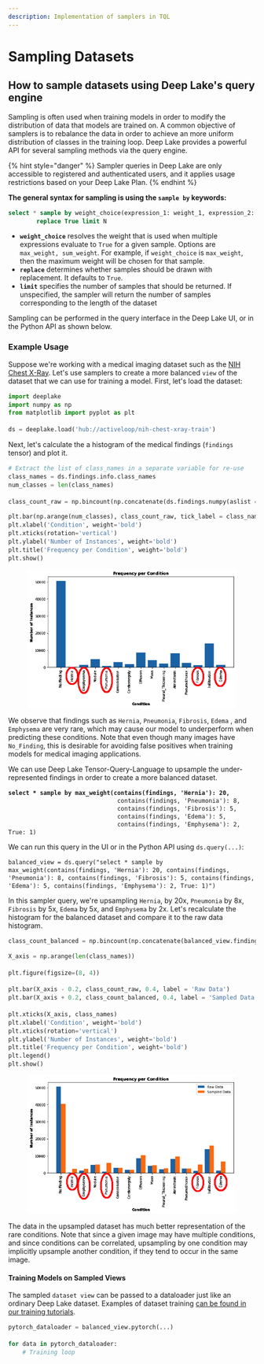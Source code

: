```yaml
---
description: Implementation of samplers in TQL
---
```


# Sampling Datasets

## How to sample datasets using Deep Lake's query engine

Sampling is often used when training models in order to modify the distribution of data that models are trained on. A common objective of samplers is to rebalance the data in order to achieve an more uniform distribution of classes in the training loop. Deep Lake provides a powerful API for several sampling methods via the query engine.&#x20;

{% hint style="danger" %}
Sampler queries in Deep Lake are only accessible to registered and authenticated users, and it applies usage restrictions based on your Deep Lake Plan.
{% endhint %}

**The general syntax for sampling is using the `sample by` keywords:**

```sql
select * sample by weight_choice(expression_1: weight_1, expression_2: weight_2, ...)
        replace True limit N
```

* **`weight_choice`** resolves the weight that is used when multiple expressions evaluate to `True` for a given sample. Options are `max_weight, sum_weight`. For example, if `weight_choice` is `max_weight`, then the maximum weight will be chosen for that sample.
* **`replace`** determines whether samples should be drawn with replacement. It defaults to `True`.
* **`limit`** specifies the number of samples that should be returned. If unspecified, the sampler will return the number of samples corresponding to the length of the dataset

Sampling can be performed in the query interface in the Deep Lake UI, or in the Python API as shown below.&#x20;

### Example Usage

Suppose we're working with a medical imaging dataset such as the [NIH Chest X-Ray](https://app.activeloop.ai/activeloop/nih-chest-xray-train). Let's use samplers to create a more balanced `view` of the dataset that we can use for training a model. First, let's load the dataset:

```python
import deeplake
import numpy as np
from matplotlib import pyplot as plt

ds = deeplake.load('hub://activeloop/nih-chest-xray-train')
```

Next, let's calculate the a histogram of the medical findings (`findings` tensor) and plot it.

```python
# Extract the list of class_names in a separate variable for re-use
class_names = ds.findings.info.class_names
num_classes = len(class_names)

class_count_raw = np.bincount(np.concatenate(ds.findings.numpy(aslist = True), axis=0))
```

```python
plt.bar(np.arange(num_classes), class_count_raw, tick_label = class_names)
plt.xlabel('Condition', weight='bold')
plt.xticks(rotation='vertical')
plt.ylabel('Number of Instances', weight='bold')
plt.title('Frequency per Condition', weight='bold')
plt.show()
```

<figure><img src="../../.gitbook/assets/nih_raw_histogram_edited_white.png" alt=""><figcaption></figcaption></figure>

We observe that findings such as `Hernia`, `Pneumonia`, `Fibrosis`, `Edema` , and `Emphysema` are very rare, which may cause our model to underperform when predicting these conditions. Note that even though many images have `No_Finding`, this is desirable for avoiding false positives when training models for medical imaging applications.

We can use Deep Lake Tensor-Query-Language to upsample the under-represented findings in order to create a more balanced dataset.

<pre class="language-sql"><code class="lang-sql"><strong>select * sample by max_weight(contains(findings, 'Hernia'): 20, 
</strong>                               contains(findings, 'Pneumonia'): 8, 
                               contains(findings, 'Fibrosis'): 5, 
                               contains(findings, 'Edema'): 5,
                               contains(findings, 'Emphysema'): 2, True: 1)
</code></pre>

We can run this query in the UI or in the Python API using `ds.query(...)`:

```
balanced_view = ds.query("select * sample by max_weight(contains(findings, 'Hernia'): 20, contains(findings, 'Pneumonia'): 8, contains(findings, 'Fibrosis'): 5, contains(findings, 'Edema'): 5, contains(findings, 'Emphysema'): 2, True: 1)")
```

In this sampler query, we're upsampling `Hernia`, by 20x, `Pneumonia` by 8x, `Fibrosis` by 5x, `Edema` by 5x, and `Emphysema` by 2x. Let's recalculate the histogram for the balanced dataset and compare it to the raw data histogram.&#x20;

```python
class_count_balanced = np.bincount(np.concatenate(balanced_view.findings.numpy(aslist = True), axis=0))
```

```python
X_axis = np.arange(len(class_names))

plt.figure(figsize=(8, 4))

plt.bar(X_axis - 0.2, class_count_raw, 0.4, label = 'Raw Data')
plt.bar(X_axis + 0.2, class_count_balanced, 0.4, label = 'Sampled Data')
  
plt.xticks(X_axis, class_names)
plt.xlabel('Condition', weight='bold')
plt.xticks(rotation='vertical')
plt.ylabel('Number of Instances', weight='bold')
plt.title('Frequency per Condition', weight='bold')
plt.legend()
plt.show()
```

<figure><img src="../../.gitbook/assets/nih_balanced_histogram_edited_white.png" alt=""><figcaption></figcaption></figure>

The data in the upsampled dataset has much better representation of the rare conditions. Note that since a given image may have multiple conditions, and since conditions can be correlated, upsampling by one condition may implicitly upsample another condition, if they tend to occur in the same image.&#x20;

#### Training Models on Sampled Views

The sampled `dataset view` can be passed to a dataloader just like an ordinary Deep Lake dataset. Examples of dataset training [can be found in our training tutorials](../../tutorials/deep-learning/training-models/).

```python
pytorch_dataloader = balanced_view.pytorch(...)

for data in pytorch_dataloader:
    # Training loop
```


